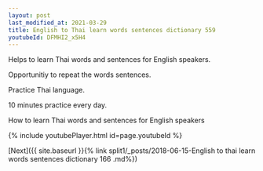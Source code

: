 ```yaml
---
layout: post
last_modified_at: 2021-03-29
title: English to Thai learn words sentences dictionary 559 
youtubeId: DFMHI2_x5H4
---
```

 
 
Helps to learn Thai words and sentences for English speakers.

Opportunitiy to repeat the words sentences. 

Practice Thai language. 
 
10 minutes practice every day. 
 
How to learn Thai words and sentences for English speakers 
 
{% include youtubePlayer.html id=page.youtubeId %}
 
 
[Next]({{ site.baseurl }}{% link  split1/_posts/2018-06-15-English to thai learn words sentences dictionary 166 .md%})
 
